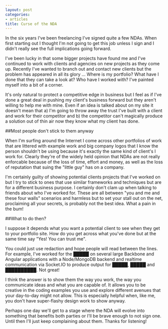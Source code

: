 ```yaml
---
layout: post
categories:
- articles
title: Curse of the NDA
---
```


In the six years I've been freelancing I've signed quite a few NDAs.  When first starting out I thought I'm not going to get this job unless I sign and I didn't really see the full implications going forward.

I've been lucky in that some bigger projects have found me and I've continued to work with clients and agencies on new projects as they come up.  Recently I've wanted to branch out and contact new clients but the problem has appeared in all its glory ... Where is my portfolio? What have I done that they can take a look at? Who have I worked with? I've painted myself into a bit of a corner.

It's only natural to protect a competitive edge in business but I feel as if I've done a great deal in pushing my client's business forward but they aren't willing to help me with mine. Even if an idea is talked about on my site it doesn't mean that a) I'm going to throw away the trust I've built with a client and work for their competitor and b) the competitor can't magically produce a solution out of thin air now they know what my client has done.

##Most people don't stick to them anyway

When I'm surfing around the Internet I come across other portfolios of work that are littered with example work and big company logos that I know the person shouldn't be using because it's exactly the same kind of client's I work for.  Clearly they're of the widely held opinion that NDAs are not really enforcable because of the loss of time, effort and money, as well as the loss of reputation that suing the "little guy" has on a company. 

I'm certainly guilty of showing potential clients projects that I've worked on but I try to stick to ones that use similar frameworks and techniques but are for a different business purpose.  I certainly don't clam up when talking to friends about who I've worked for. These are all between "you and me and these four walls" scenarios and harmless but to set your stall out on the net, proclaiming all your secrets, is probably not the best idea.  What a pain in the bum!

##What to do then?

I suppose it depends what you want a potential client to see when they get to your portfolio site.  How do you get across what you've done but at the same time say "Yes! You can trust me".

You could just use redaction and hope people will read between the lines. For example, I've worked for the █████ on several large Backbone and Angular applications with a Node/MongoDB backend and realtime communication via Socket.IO to produce output for █████, █████ and ██████████. Not great!

I think the answer is to show them the way you work, the way you communicate ideas and what you are capable of. It allows you to be creative in the coding examples you use and explore different avenues that your day-to-day might not allow. This is especially helpful when, like me, you don't have super-flashy design work to show anyway.

Perhaps one day we'll get to a stage where the NDA will evolve into something that benefits both parties or I'll be brave enough to not sign one.  Until then I'll just keep complaining about them.  Thanks for listening!